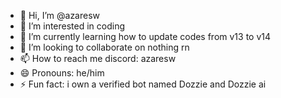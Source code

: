 - 👋 Hi, I’m @azaresw
- 👀 I’m interested in coding
- 🌱 I’m currently learning how to update codes from v13 to v14
- 💞️ I’m looking to collaborate on nothing rn
- 📫 How to reach me discord: azaresw
- 😄 Pronouns: he/him
- ⚡ Fun fact: i own a verified bot named Dozzie and Dozzie ai

<!---
azaresw/azaresw is a ✨ special ✨ repository because its `README.md` (this file) appears on your GitHub profile.
You can click the Preview link to take a look at your changes.
--->
